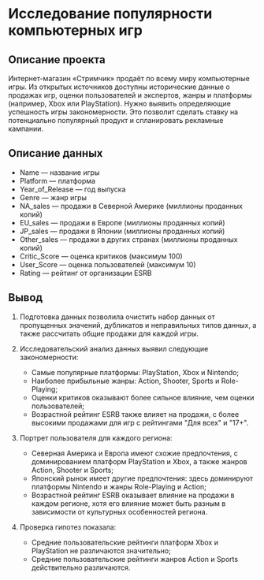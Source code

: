 # Исследование популярности компьютерных игр

## Описание проекта
Интернет-магазин «Стримчик» продаёт по всему миру компьютерные игры. Из открытых источников доступны исторические данные о продажах игр, оценки пользователей и экспертов, жанры и платформы (например, Xbox или PlayStation). Нужно выявить определяющие успешность игры закономерности. Это позволит сделать ставку на потенциально популярный продукт и спланировать рекламные кампании.  

## Описание данных

- Name — название игры
- Platform — платформа
- Year_of_Release — год выпуска
- Genre — жанр игры
- NA_sales — продажи в Северной Америке (миллионы проданных копий)
- EU_sales — продажи в Европе (миллионы проданных копий)
- JP_sales — продажи в Японии (миллионы проданных копий)
- Other_sales — продажи в других странах (миллионы проданных копий)
- Critic_Score — оценка критиков (максимум 100)
- User_Score — оценка пользователей (максимум 10)
- Rating — рейтинг от организации ESRB 

## Вывод

1. Подготовка данных позволила очистить набор данных от пропущенных значений, дубликатов и неправильных типов данных, а также рассчитать общие продажи для каждой игры.

2. Исследовательский анализ данных выявил следующие закономерности:
    - Самые популярные платформы: PlayStation, Xbox и Nintendo;
    - Наиболее прибыльные жанры: Action, Shooter, Sports и Role-Playing;
    - Оценки критиков оказывают более сильное влияние, чем оценки пользователей;
    - Возрастной рейтинг ESRB также влияет на продажи, с более высокими продажами для игр с рейтингами "Для всех" и "17+".

3. Портрет пользователя для каждого региона:
    - Северная Америка и Европа имеют схожие предпочтения, с доминированием платформ PlayStation и Xbox, а также жанров Action, Shooter и Sports;
    - Японский рынок имеет другие предпочтения: здесь доминируют платформы Nintendo и жанры Role-Playing и Action;
    - Возрастной рейтинг ESRB оказывает влияние на продажи в каждом регионе, хотя его влияние может быть разным в зависимости от культурных особенностей региона.  

4. Проверка гипотез показала:
    - Средние пользовательские рейтинги платформ Xbox и PlayStation не различаются значительно;
    - Средние пользовательские рейтинги жанров Action и Sports действительно различаются.

